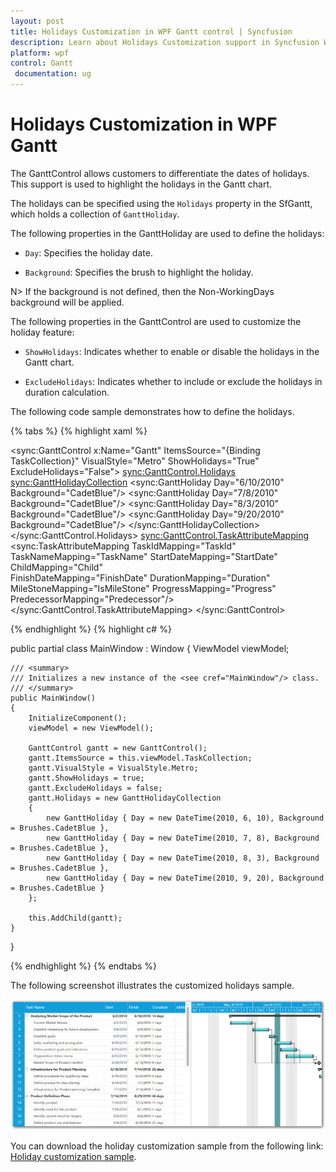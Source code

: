 ```yaml
---
layout: post
title: Holidays Customization in WPF Gantt control | Syncfusion
description: Learn about Holidays Customization support in Syncfusion WPF Gantt control, its elements and more details.
platform: wpf
control: Gantt
 documentation: ug
---
```


# Holidays Customization in WPF Gantt

The GanttControl allows customers to differentiate the dates of holidays. This support is used to highlight the holidays in the Gantt chart.

The holidays can be specified using the `Holidays` property in the SfGantt, which holds a collection of `GanttHoliday`.

The following properties in the GanttHoliday are used to define the holidays:

* `Day`: Specifies the holiday date.

* `Background`: Specifies the brush to highlight the holiday.

N> If the background is not defined, then the Non-WorkingDays background will be applied.

The following properties in the GanttControl are used to customize the holiday feature:

* `ShowHolidays`: Indicates whether to enable or disable the holidays in the Gantt chart.

* `ExcludeHolidays`: Indicates whether to include or exclude the holidays in duration calculation.

The following code sample demonstrates how to define the holidays.

{% tabs %}
{% highlight xaml  %}

<!--  GanttControl Information  -->
<sync:GanttControl x:Name="Gantt"
                   ItemsSource="{Binding TaskCollection}"
                   VisualStyle="Metro"
                   ShowHolidays="True"
                   ExcludeHolidays="False">
    <sync:GanttControl.Holidays>
        <sync:GanttHolidayCollection>
            <sync:GanttHoliday Day="6/10/2010" Background="CadetBlue"/>
            <sync:GanttHoliday Day="7/8/2010" Background="CadetBlue"/>
            <sync:GanttHoliday Day="8/3/2010" Background="CadetBlue"/>
            <sync:GanttHoliday Day="9/20/2010" Background="CadetBlue"/>
        </sync:GanttHolidayCollection>
    </sync:GanttControl.Holidays>
    <sync:GanttControl.TaskAttributeMapping>
        <sync:TaskAttributeMapping  TaskIdMapping="TaskId"
                                    TaskNameMapping="TaskName"
                                    StartDateMapping="StartDate" 
                                    ChildMapping="Child"               
                                    FinishDateMapping="FinishDate"
                                    DurationMapping="Duration" 
                                    MileStoneMapping="IsMileStone"
                                    ProgressMapping="Progress"
                                    PredecessorMapping="Predecessor"/>
    </sync:GanttControl.TaskAttributeMapping>
</sync:GanttControl>

{% endhighlight  %}
{% highlight c# %}

public partial class MainWindow : Window
{
    ViewModel viewModel;

    /// <summary>
    /// Initializes a new instance of the <see cref="MainWindow"/> class.
    /// </summary>
    public MainWindow()
    {
        InitializeComponent();
        viewModel = new ViewModel();

        GanttControl gantt = new GanttControl();
        gantt.ItemsSource = this.viewModel.TaskCollection;
        gantt.VisualStyle = VisualStyle.Metro;
        gantt.ShowHolidays = true;
        gantt.ExcludeHolidays = false;
        gantt.Holidays = new GanttHolidayCollection
        {
            new GanttHoliday { Day = new DateTime(2010, 6, 10), Background = Brushes.CadetBlue },
            new GanttHoliday { Day = new DateTime(2010, 7, 8), Background = Brushes.CadetBlue },
            new GanttHoliday { Day = new DateTime(2010, 8, 3), Background = Brushes.CadetBlue },
            new GanttHoliday { Day = new DateTime(2010, 9, 20), Background = Brushes.CadetBlue }
        };

        this.AddChild(gantt);
    }
}

{% endhighlight %}
{% endtabs %}

The following screenshot illustrates the customized holidays sample.

![Holiday customization sample](Holiday-Customization_images/Holiday-Customization_images_img1.png)


You can download the holiday customization sample from the following link:
[Holiday customization sample](https://github.com/SyncfusionExamples/WPF-Gantt-holiday-customization-).
